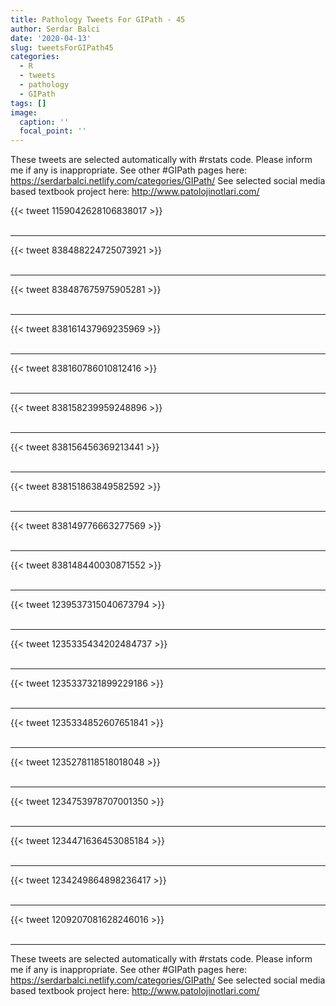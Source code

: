 ```yaml
---
title: Pathology Tweets For GIPath - 45
author: Serdar Balci
date: '2020-04-13'
slug: tweetsForGIPath45
categories:
  - R
  - tweets
  - pathology
  - GIPath
tags: []
image:
  caption: ''
  focal_point: ''
---
```



These tweets are selected automatically with #rstats code. Please inform me if any is inappropriate.
See other #GIPath pages here: https://serdarbalci.netlify.com/categories/GIPath/ 
See selected social media based textbook project here: http://www.patolojinotlari.com/

{{< tweet 1159042628106838017 >}}
<br>
<br>
<hr>
{{< tweet 838488224725073921 >}}
<br>
<br>
<hr>
{{< tweet 838487675975905281 >}}
<br>
<br>
<hr>
{{< tweet 838161437969235969 >}}
<br>
<br>
<hr>
{{< tweet 838160786010812416 >}}
<br>
<br>
<hr>
{{< tweet 838158239959248896 >}}
<br>
<br>
<hr>
{{< tweet 838156456369213441 >}}
<br>
<br>
<hr>
{{< tweet 838151863849582592 >}}
<br>
<br>
<hr>
{{< tweet 838149776663277569 >}}
<br>
<br>
<hr>
{{< tweet 838148440030871552 >}}
<br>
<br>
<hr>
{{< tweet 1239537315040673794 >}}
<br>
<br>
<hr>
{{< tweet 1235335434202484737 >}}
<br>
<br>
<hr>
{{< tweet 1235337321899229186 >}}
<br>
<br>
<hr>
{{< tweet 1235334852607651841 >}}
<br>
<br>
<hr>
{{< tweet 1235278118518018048 >}}
<br>
<br>
<hr>
{{< tweet 1234753978707001350 >}}
<br>
<br>
<hr>
{{< tweet 1234471636453085184 >}}
<br>
<br>
<hr>
{{< tweet 1234249864898236417 >}}
<br>
<br>
<hr>
{{< tweet 1209207081628246016 >}}
<br>
<br>
<hr>


These tweets are selected automatically with #rstats code. Please inform me if any is inappropriate.
See other #GIPath pages here: https://serdarbalci.netlify.com/categories/GIPath/ 
See selected social media based textbook project here: http://www.patolojinotlari.com/
